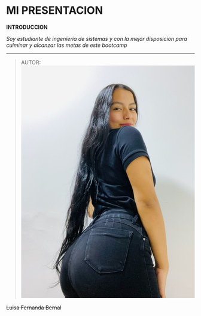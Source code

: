 # MI PRESENTACION
**INTRODUCCION** 

*Soy estudiante de ingenieria de sistemas y con la mejor disposicion para culminar y alcanzar las metas de este bootcamp*

---
>AUTOR:
![logo](foto.jpg)

~~Luisa Fernanda Bernal~~
